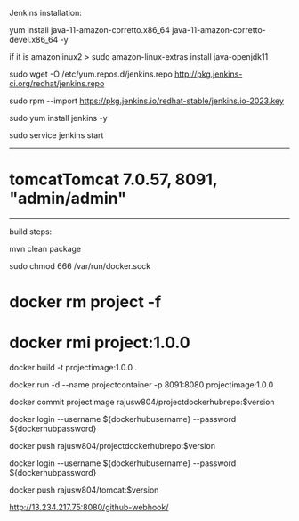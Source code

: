 Jenkins installation:

yum install java-11-amazon-corretto.x86_64 java-11-amazon-corretto-devel.x86_64 -y

if it is amazonlinux2  >   sudo amazon-linux-extras install java-openjdk11

sudo wget -O /etc/yum.repos.d/jenkins.repo http://pkg.jenkins-ci.org/redhat/jenkins.repo

sudo rpm --import https://pkg.jenkins.io/redhat-stable/jenkins.io-2023.key

sudo yum install jenkins -y

sudo service jenkins start

-------------------------------------

# tomcatTomcat 7.0.57, 8091, "admin/admin" 

-----------------------------------------
build steps:

mvn clean package

sudo chmod 666 /var/run/docker.sock

# docker rm project -f

#  docker rmi project:1.0.0

docker build -t projectimage:1.0.0 .

docker run -d --name projectcontainer -p 8091:8080 projectimage:1.0.0

docker commit projectimage rajusw804/projectdockerhubrepo:$version

docker login --username ${dockerhubusername} --password ${dockerhubpassword}

docker push rajusw804/projectdockerhubrepo:$version



docker login --username ${dockerhubusername} --password ${dockerhubpassword}

docker push rajusw804/tomcat:$version

http://13.234.217.75:8080/github-webhook/
